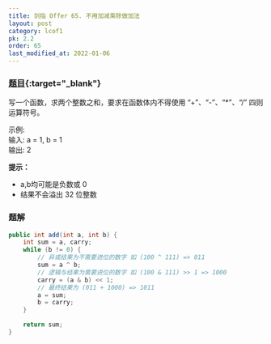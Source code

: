 ```yaml
---
title: 剑指 Offer 65. 不用加减乘除做加法
layout: post
category: lcof1
pk: 2.2
order: 65
last_modified_at: 2022-01-06
---
```


### [题目](https://leetcode.cn/problems/bu-yong-jia-jian-cheng-chu-zuo-jia-fa-lcof/){:target="_blank"}

写一个函数，求两个整数之和，要求在函数体内不得使用 “+”、“-”、“*”、“/” 四则运算符号。

示例:  
输入: a = 1, b = 1  
输出: 2

**提示：**
- a,b均可能是负数或 0
- 结果不会溢出 32 位整数

### 题解

```java
public int add(int a, int b) {
    int sum = a, carry;
    while (b != 0) {
        // 异或结果为不需要进位的数字 如 (100 ^ 111) => 011
        sum = a ^ b;
        // 逻辑与结果为需要进位的数字 如 (100 & 111) >> 1 => 1000
        carry = (a & b) << 1;
        // 最终结果为 (011 + 1000) => 1011
        a = sum;
        b = carry;
    }

    return sum;
}
```